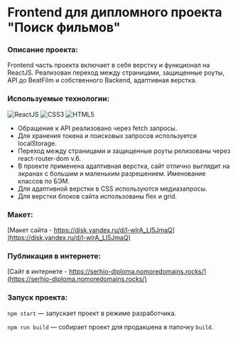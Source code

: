 # Frontend для дипломного проекта "Поиск фильмов"

### Описание проекта:

Frontend часть проекта включает в себя верстку и функционал на ReactJS. Реализован переход между страницами, защищенные роуты, API до BeatFilm и собственного Backend, адаптивная верстка.

### Используемые технологии:

<img src="https://img.shields.io/badge/ReactJS-blue?logo=React&logoColor=white" alt="ReactJS"/> <img src="https://img.shields.io/badge/CSS3-blue?logo=css3&logoColor=white" alt="CSS3"/> <img src="https://img.shields.io/badge/HTML5-blue?logo=html5&logoColor=white" alt="HTML5"/>

- Обращение к API реализовано через fetch запросы.
- Для хранения токена и поисковых запросов используется localStorage.
- Переход между страницами и защищенные роуты релизованы через react-router-dom v.6.
- В проекте применена адаптивная верстка, сайт отлично выглядит на экранах с большим и маленьким разрешением. Именование классов по БЭМ.
- Для адаптивной верстки в CSS используются медиазапросы.
- Для верстки блоков сайта использованы flex и grid.

### Макет:

[Макет сайта - https://disk.yandex.ru/d/l-wlrA_LI5JmaQ](https://disk.yandex.ru/d/l-wlrA_LI5JmaQ)

### Публикация в интернете:

[Сайт в интернете - https://serhio-diploma.nomoredomains.rocks/](https://serhio-diploma.nomoredomains.rocks/)

### Запуск проекта:

`npm start` — запускает проект в режиме разработчика.

`npm run build` — собирает проект для продакшена в папочку `build`.
